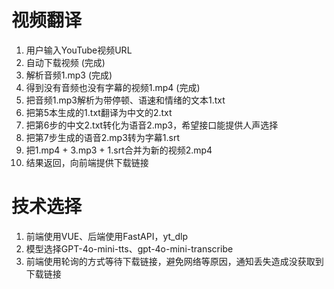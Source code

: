 # 视频翻译

1. 用户输入YouTube视频URL
2. 自动下载视频 (完成)
3. 解析音频1.mp3 (完成)
4. 得到没有音频也没有字幕的视频1.mp4 (完成)
5. 把音频1.mp3解析为带停顿、语速和情绪的文本1.txt
6. 把第5本生成的1.txt翻译为中文的2.txt
7. 把第6步的中文2.txt转化为语音2.mp3，希望接口能提供人声选择
8. 把第7步生成的语音2.mp3转为字幕1.srt
9. 把1.mp4 + 3.mp3 + 1.srt合并为新的视频2.mp4
10. 结果返回，向前端提供下载链接

# 技术选择

1. 前端使用VUE、后端使用FastAPI，yt_dlp
2. 模型选择GPT-4o-mini-tts、gpt-4o-mini-transcribe
3. 前端使用轮询的方式等待下载链接，避免网络等原因，通知丢失造成没获取到下载链接
